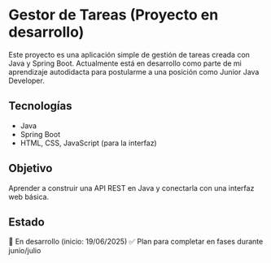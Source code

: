 # Gestor de Tareas (Proyecto en desarrollo)

Este proyecto es una aplicación simple de gestión de tareas creada con Java y Spring Boot. Actualmente está en desarrollo como parte de mi aprendizaje autodidacta para postularme a una posición como Junior Java Developer.

## Tecnologías
- Java
- Spring Boot
- HTML, CSS, JavaScript (para la interfaz)

## Objetivo
Aprender a construir una API REST en Java y conectarla con una interfaz web básica.

## Estado
📅 En desarrollo (inicio: 19/06/2025)
✅ Plan para completar en fases durante junio/julio

